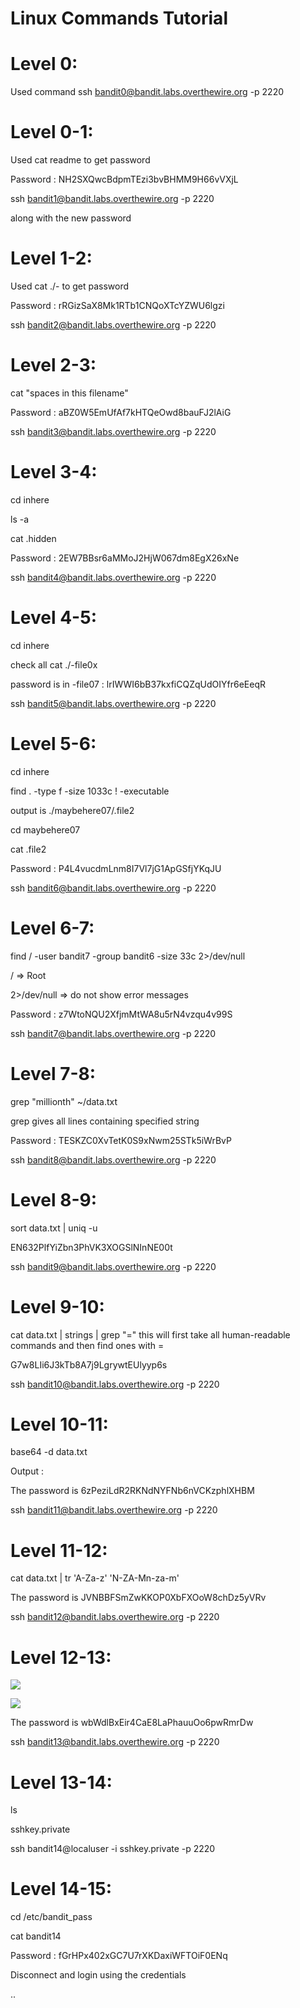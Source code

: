 # Linux Commands Tutorial

# Level 0:

Used command ssh bandit0@bandit.labs.overthewire.org -p 2220

# Level 0-1:

Used cat readme to get password

Password : NH2SXQwcBdpmTEzi3bvBHMM9H66vVXjL

ssh bandit1@bandit.labs.overthewire.org -p 2220

along with the new password

# Level 1-2:

Used cat ./- to get password

Password : rRGizSaX8Mk1RTb1CNQoXTcYZWU6lgzi

ssh bandit2@bandit.labs.overthewire.org -p 2220

# Level 2-3:

cat "spaces in this filename"

Password : aBZ0W5EmUfAf7kHTQeOwd8bauFJ2lAiG

ssh bandit3@bandit.labs.overthewire.org -p 2220

# Level 3-4:

cd inhere

ls -a

cat .hidden

Password : 2EW7BBsr6aMMoJ2HjW067dm8EgX26xNe

ssh bandit4@bandit.labs.overthewire.org -p 2220

# Level 4-5:

cd inhere

check all cat ./-file0x

password is in -file07 : lrIWWI6bB37kxfiCQZqUdOIYfr6eEeqR

ssh bandit5@bandit.labs.overthewire.org -p 2220

# Level 5-6:

cd inhere

find . -type f -size 1033c ! -executable

output is ./maybehere07/.file2

cd maybehere07

cat .file2

Password : P4L4vucdmLnm8I7Vl7jG1ApGSfjYKqJU

ssh bandit6@bandit.labs.overthewire.org -p 2220

# Level 6-7:

find / -user bandit7 -group bandit6 -size 33c 2\>/dev/null

/ =\> Root

2\>/dev/null =\> do not show error messages

Password : z7WtoNQU2XfjmMtWA8u5rN4vzqu4v99S

ssh bandit7@bandit.labs.overthewire.org -p 2220

# Level 7-8:

grep "millionth" ~/data.txt

grep gives all lines containing specified string

Password : TESKZC0XvTetK0S9xNwm25STk5iWrBvP

ssh bandit8@bandit.labs.overthewire.org -p 2220

# Level 8-9:

sort data.txt | uniq -u

EN632PlfYiZbn3PhVK3XOGSlNInNE00t

ssh bandit9@bandit.labs.overthewire.org -p 2220

# Level 9-10:

cat data.txt | strings | grep "=" this will first take all human-readable commands and then find ones with =

G7w8LIi6J3kTb8A7j9LgrywtEUlyyp6s

ssh bandit10@bandit.labs.overthewire.org -p 2220

# Level 10-11:

base64 -d data.txt

Output :

The password is 6zPeziLdR2RKNdNYFNb6nVCKzphlXHBM

ssh bandit11@bandit.labs.overthewire.org -p 2220

# Level 11-12:

cat data.txt | tr 'A-Za-z' 'N-ZA-Mn-za-m'

The password is JVNBBFSmZwKKOP0XbFXOoW8chDz5yVRv

ssh bandit12@bandit.labs.overthewire.org -p 2220

# Level 12-13:

![](RackMultipart20230518-1-zc37qq_html_6a4bc9717a17dc71.png)

![](RackMultipart20230518-1-zc37qq_html_6c6edaff76140789.png)

The password is wbWdlBxEir4CaE8LaPhauuOo6pwRmrDw

ssh bandit13@bandit.labs.overthewire.org -p 2220

# Level 13-14:

ls

sshkey.private

ssh bandit14@localuser -i sshkey.private -p 2220

# Level 14-15:

cd /etc/bandit\_pass

cat bandit14

Password : fGrHPx402xGC7U7rXKDaxiWFTOiF0ENq

Disconnect and login using the credentials

..
